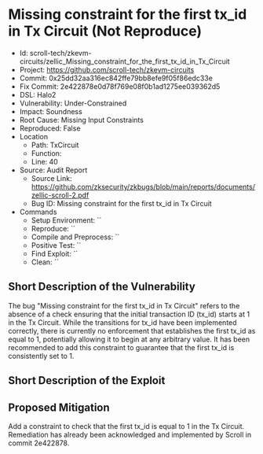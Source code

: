 # Missing constraint for the first tx_id in Tx Circuit (Not Reproduce)

* Id: scroll-tech/zkevm-circuits/zellic_Missing_constraint_for_the_first_tx_id_in_Tx_Circuit
* Project: https://github.com/scroll-tech/zkevm-circuits
* Commit: 0x25dd32aa316ec842ffe79bb8efe9f05f86edc33e
* Fix Commit: 2e422878e0d78f769e08f0b1ad1275ee039362d5
* DSL: Halo2
* Vulnerability: Under-Constrained
* Impact: Soundness
* Root Cause: Missing Input Constraints
* Reproduced: False
* Location
  - Path: TxCircuit
  - Function: 
  - Line: 40
* Source: Audit Report
  - Source Link: https://github.com/zksecurity/zkbugs/blob/main/reports/documents/zellic-scroll-2.pdf
  - Bug ID: Missing constraint for the first tx_id in Tx Circuit
* Commands
  - Setup Environment: ``
  - Reproduce: ``
  - Compile and Preprocess: ``
  - Positive Test: ``
  - Find Exploit: ``
  - Clean: ``

## Short Description of the Vulnerability

The bug "Missing constraint for the first tx_id in Tx Circuit" refers to the absence of a check ensuring that the initial transaction ID (tx_id) starts at 1 in the Tx Circuit. While the transitions for tx_id have been implemented correctly, there is currently no enforcement that establishes the first tx_id as equal to 1, potentially allowing it to begin at any arbitrary value. It has been recommended to add this constraint to guarantee that the first tx_id is consistently set to 1.

## Short Description of the Exploit



## Proposed Mitigation

Add a constraint to check that the first tx_id is equal to 1 in the Tx Circuit. Remediation has already been acknowledged and implemented by Scroll in commit 2e422878.

